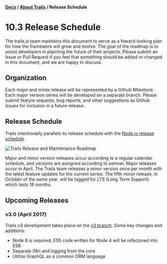#### [Docs](../../) / [About Trails](./) / Release Schedule

# 10.3 Release Schedule

The trails.js team maintains this document to serve as a foward-looking plan for how the framework will grow and evolve. The goal of the roadmap is to assist developers in planning the future of their projects. Please submit an Issue or Pull Request if you feel that something should be added or changed in this document, and we are happy to discuss.

## Organization

Each major and minor release will be represented by a Github Milestone. Each major version series will be developed on a separate branch. Please submit featyre requests, bug reports, and other suggestions as Github Issues for inclusion in a future release.

## Release Schedule

Trails intentionally parallels its release schedule with the [Node.js release schedule](https://github.com/nodejs/LTS#lts-plan).

![Trails Release and Maintenance Roadmap](https://s3.amazonaws.com/trailsjs.io/images/Trails+Maintenance+Schedule+v4.5.png)

Major and minor version releases occur according to a regular calendar schedule, and versions are assigned according to semver. Major releases occur in April. The Trails team releases a minor version once per month with the latest feature updates for the current series. The fifth minor release, in October of the same year, will be tagged for LTS (Long Term Support) which lasts 18 months.

## Upcoming Releases

### v3.0 (April 2017)

Trails v3 development takes place on the [v3 branch](https://github.com/trailsjs/trails/tree/v3). Some key changes and additions:
- Node 6 is required; ES5 code written for Node 4 will be refactored into ES6
- Separate i18n and logging from the core
- Utilize GraphQL as a common ORM language

